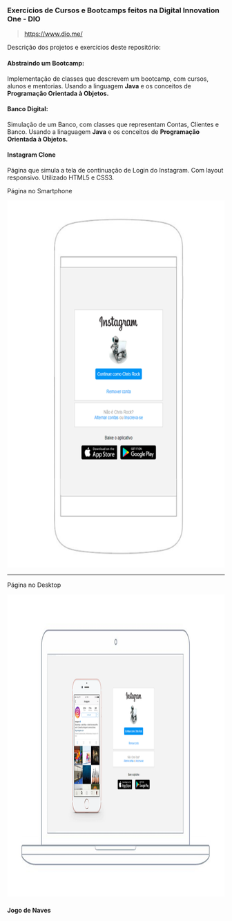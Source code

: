 ### Exercícios de Cursos e Bootcamps feitos na Digital Innovation One - DIO
> https://www.dio.me/


Descrição dos projetos e exercícios deste repositório:

#### Abstraindo um Bootcamp:
Implementação de classes que descrevem um bootcamp, com cursos, alunos e mentorias. 
Usando a linguagem **Java** e os conceitos de **Programação Orientada à Objetos.**

#### Banco Digital:
Simulação de um Banco, com classes que representam Contas, Clientes e Banco. 
Usando a linaguagem **Java** e os conceitos de **Programação Orientada à Objetos.**

#### Instagram Clone
Página que simula a tela de continuação de Login do Instagram.
Com layout responsivo.
Utilizado HTML5 e CSS3.

Página no Smartphone

<img src="instagram-smartphone.png" width="650" height="850">

------

Página no Desktop

<img src="instagram-computer.png" width="1366" height="700">

#### Jogo de Naves
